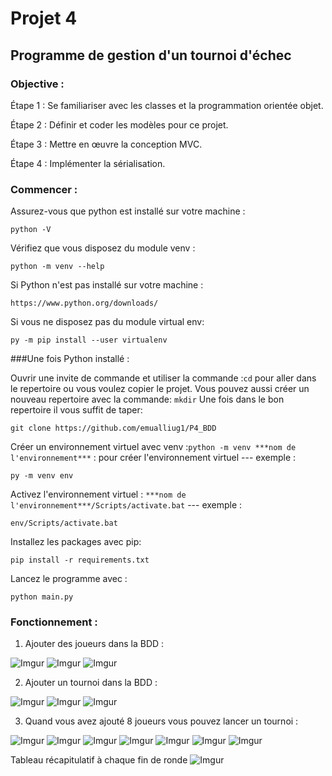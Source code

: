 # Projet 4
## Programme de gestion d'un tournoi d'échec

### Objective :
Étape 1 : Se familiariser avec les classes et la programmation orientée objet.

Étape 2 : Définir et coder les modèles pour ce projet.

Étape 3 : Mettre en œuvre la conception MVC.

Étape 4 : Implémenter la sérialisation.

### Commencer :
Assurez-vous que python est installé sur votre machine :

    python -V

Vérifiez que vous disposez du module venv :
    
    python -m venv --help
  
Si Python n'est pas installé sur votre machine :
    
    https://www.python.org/downloads/
    
Si vous ne disposez pas du module virtual env:
    
    py -m pip install --user virtualenv
    

###Une fois Python installé :
   
 Ouvrir une invite de commande et utiliser la commande :`cd` pour aller dans le repertoire ou vous voulez copier le projet. 
    Vous pouvez aussi créer un nouveau repertoire avec la commande: `mkdir`
    Une fois dans le bon repertoire il vous suffit de taper: 
 
    git clone https://github.com/emualliug1/P4_BDD
    
Créer un environnement virtuel avec venv :`python -m venv ***nom de l'environnement***` : pour créer l'environnement virtuel --- exemple : 

    py -m venv env
    
Activez l'environnement virtuel : `***nom de l'environnement***/Scripts/activate.bat` --- exemple : 

    env/Scripts/activate.bat
    
Installez les packages avec pip: 

    pip install -r requirements.txt

Lancez le programme avec : 

    python main.py

### Fonctionnement :
1) Ajouter des joueurs dans la BDD :

![Imgur](https://i.imgur.com/AVCcB1E.png) 
![Imgur](https://i.imgur.com/CUlzFrU.png)
![Imgur](https://i.imgur.com/ayRXqEk.png)

2) Ajouter un tournoi dans la BDD :

![Imgur](https://i.imgur.com/AVCcB1E.png)
![Imgur](https://i.imgur.com/UDwFA5f.png)
![Imgur](https://i.imgur.com/PTgryYg.png)

3) Quand vous avez ajouté 8 joueurs vous pouvez lancer un tournoi :

![Imgur](https://i.imgur.com/AVCcB1E.png)
![Imgur](https://i.imgur.com/UDwFA5f.png)
![Imgur](https://i.imgur.com/D1fixml.png)
![Imgur](https://i.imgur.com/DzciBwx.png)
![Imgur](https://i.imgur.com/0Z5haAR.png)
![Imgur](https://i.imgur.com/9RoxyoC.png)
![Imgur](https://i.imgur.com/JtDOD0I.png)

Tableau récapitulatif à chaque fin de ronde
![Imgur](https://i.imgur.com/cu7n71v.png)


